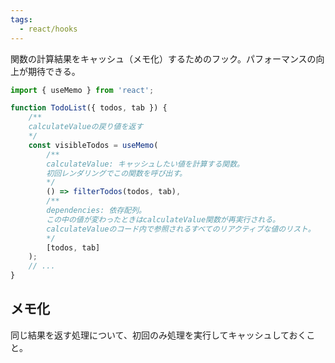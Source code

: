 ```yaml
---
tags:
  - react/hooks
---
```

関数の計算結果をキャッシュ（メモ化）するためのフック。パフォーマンスの向上が期待できる。
```js
import { useMemo } from 'react';  

function TodoList({ todos, tab }) {  
	/**
	calculateValueの戻り値を返す
	*/
	const visibleTodos = useMemo(  
		/** 
		calculateValue: キャッシュしたい値を計算する関数。
		初回レンダリングでこの関数を呼び出す。
		*/
		() => filterTodos(todos, tab),
		/**
		dependencies: 依存配列。
		この中の値が変わったときはcalculateValue関数が再実行される。
		calculateValueのコード内で参照されるすべてのリアクティブな値のリスト。
		*/
		[todos, tab]  
	);  
	// ...  
}
```

## メモ化
同じ結果を返す処理について、初回のみ処理を実行してキャッシュしておくこと。